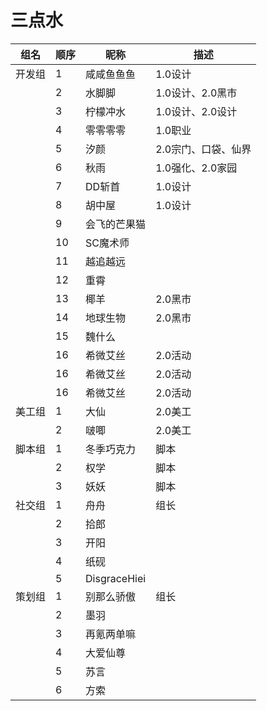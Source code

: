 # 三点水

组名  | 顺序   | 昵称 | 描述 |  
-- | --   | -- | -- | 
| 开发组 | 1  | 咸咸鱼鱼鱼 | 1.0设计 
|  | 2  | 水脚脚 | 1.0设计、2.0黑市
|  | 3  | 柠檬冲水 | 1.0设计、2.0设计
|  | 4  |  零零零零 | 1.0职业
|  | 5  |  汐颜 | 2.0宗门、口袋、仙界
|  | 6  |  秋雨 | 1.0强化、2.0家园
|  | 7  |  DD斩首 | 1.0设计
|  | 8  |  胡中屋 | 1.0设计
|  | 9  |  会飞的芒果猫 | 
|  | 10  |  SC魔术师 | 
|  | 11  |  越追越远 | 
|  | 12  |  重霄 | 
|  | 13  |  椰羊 | 2.0黑市
|  | 14  |  地球生物 | 2.0黑市
|  | 15  |  魏什么 | 
|  | 16  |  希微艾丝 | 2.0活动
|  | 16  |  希微艾丝 | 2.0活动
|  | 16  |  希微艾丝 | 2.0活动
| 美工组  | 1  |  大仙 | 2.0美工
|  | 2  |  啵唧 | 2.0美工
| 脚本组 | 1  |  冬季巧克力 | 脚本
|  | 2  |  权学 | 脚本
|  | 3  |  妖妖 | 脚本
| 社交组 | 1  | 舟舟   | 组长
|  | 2  | 拾郎   |
|  | 3  | 开阳   |
|  | 4  | 纸砚   |
|  | 5  | DisgraceHiei |
| 策划组 | 1  | 别那么骄傲 | 组长
|  | 2  | 墨羽 |
|  | 3  | 再氪两单嘛 |
|  | 4  | 大爱仙尊 |
|  | 5  | 苏言 |
|  | 6  | 方索 |